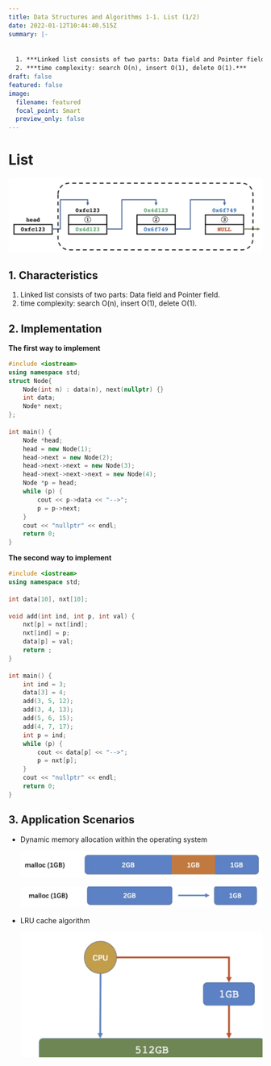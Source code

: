 ```yaml
---
title: Data Structures and Algorithms 1-1. List (1/2)
date: 2022-01-12T10:44:40.515Z
summary: |-
  

  1. ***Linked list consists of two parts: Data field and Pointer field.***
  2. ***time complexity: search O(n), insert O(1), delete O(1).***
draft: false
featured: false
image:
  filename: featured
  focal_point: Smart
  preview_only: false
---
```

# List

![](p1.png)

## 1. Characteristics

1. Linked list consists of two parts: Data field and Pointer field.
2. time complexity: search O(n), insert O(1), delete O(1).

## 2. Implementation

**The first way to implement**

```cpp
#include <iostream>
using namespace std;
struct Node{
	Node(int n) : data(n), next(nullptr) {}
	int data;
	Node* next;
};

int main() {
	Node *head;
	head = new Node(1);
	head->next = new Node(2);
	head->next->next = new Node(3);
	head->next->next->next = new Node(4);
	Node *p = head;
	while (p) {
		cout << p->data << "-->";
		p = p->next;
	}
	cout << "nullptr" << endl;
	return 0;
}
```

**The second way to implement**

```cpp
#include <iostream>
using namespace std;

int data[10], nxt[10];

void add(int ind, int p, int val) {
	nxt[p] = nxt[ind];
	nxt[ind] = p;
	data[p] = val;
	return ;
}

int main() {
	int ind = 3;
	data[3] = 4;
	add(3, 5, 12);
	add(3, 4, 13);
	add(5, 6, 15);
	add(4, 7, 17);
	int p = ind;
	while (p) {
		cout << data[p] << "-->";
		p = nxt[p];
	}
	cout << "nullptr" << endl;
	return 0;
}
```

## 3. Application Scenarios

* Dynamic memory allocation within the operating system

  ![](screen-shot-2022-01-12-at-5.54.19-pm.png)

  ![](screen-shot-2022-01-12-at-5.55.04-pm.png)
* LRU cache algorithm

  ![](screen-shot-2022-01-12-at-5.57.04-pm.png)